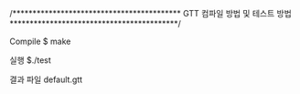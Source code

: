 /****************************************** GTT 컴파일 방법 및 테스트 방법 ******************************************/

Compile $ make

실행 $./test

결과 파일 default.gtt
